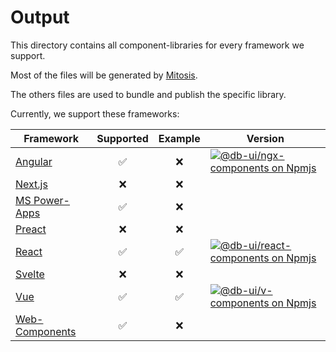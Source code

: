 <!--
SPDX-FileCopyrightText: 2025 DB Systel GmbH

SPDX-License-Identifier: Apache-2.0
-->

# Output

This directory contains all component-libraries for every framework we support.

Most of the files will be generated by [Mitosis](https://github.com/BuilderIO/mitosis).

The others files are used to bundle and publish the specific library.

Currently, we support these frameworks:

| Framework                                                                     | Supported | Example | Version                                                                                                                                                                                                              |
| ----------------------------------------------------------------------------- | :-------: | :-----: | -------------------------------------------------------------------------------------------------------------------------------------------------------------------------------------------------------------------- |
| [Angular](https://angular.io/)                                                |    ✅     |   ❌    | [![@db-ui/ngx-components on Npmjs](https://img.shields.io/badge/dynamic/json?url=https%3A%2F%2Fapi.github.com%2Frepos%2Fdb-ui%2Fmono%2Freleases%2Flatest&query=%24.tag_name&label=npm&color=ed1c24 "npm version")](https://npmjs.com/package/@db-ui/ngx-components "DB UI – on NPM")       |
| [Next.js](https://nextjs.org/)                                                |    ❌     |   ❌    |                                                                                                                                                                                                                      |
| [MS Power-Apps](https://powerapps.microsoft.com/)                             |    ✅     |   ❌    |                                                                                                                                                                                                                      |
| [Preact](https://preactjs.com/)                                               |    ❌     |   ❌    |                                                                                                                                                                                                                      |
| [React](https://reactjs.org/)                                                 |    ✅     |   ✅    | [![@db-ui/react-components on Npmjs](https://img.shields.io/badge/dynamic/json?url=https%3A%2F%2Fapi.github.com%2Frepos%2Fdb-ui%2Fmono%2Freleases%2Flatest&query=%24.tag_name&label=npm&color=ed1c24 "npm version")](https://npmjs.com/package/@db-ui/react-components "DB UI – on NPM") |
| [Svelte](https://svelte.dev/)                                                 |    ❌     |   ❌    |                                                                                                                                                                                                                      |
| [Vue](https://vuejs.org/)                                                     |    ✅     |   ✅    | [![@db-ui/v-components on Npmjs](https://img.shields.io/badge/dynamic/json?url=https%3A%2F%2Fapi.github.com%2Frepos%2Fdb-ui%2Fmono%2Freleases%2Flatest&query=%24.tag_name&label=npm&color=ed1c24 "npm version")](https://npmjs.com/package/@db-ui/v-components "DB UI – on NPM")             |
| [Web-Components](https://developer.mozilla.org/en-US/docs/Web/Web_Components) |    ✅     |   ❌    |                                                                                                                                                                                                                      |
